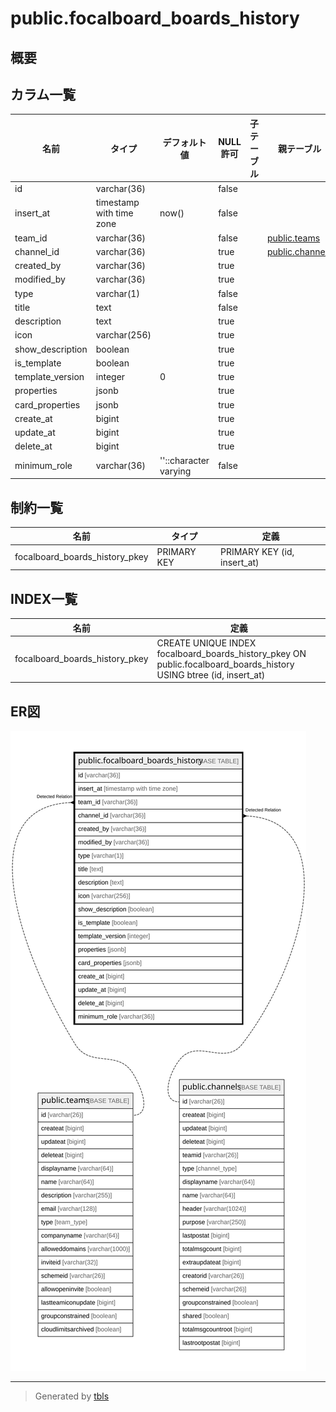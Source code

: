 # public.focalboard_boards_history

## 概要

## カラム一覧

| 名前               | タイプ                      | デフォルト値                | NULL許可   | 子テーブル      | 親テーブル                                 | コメント     |
| ---------------- | ------------------------ | --------------------- | -------- | ---------- | ------------------------------------- | -------- |
| id               | varchar(36)              |                       | false    |            |                                       |          |
| insert_at        | timestamp with time zone | now()                 | false    |            |                                       |          |
| team_id          | varchar(36)              |                       | false    |            | [public.teams](public.teams.md)       |          |
| channel_id       | varchar(36)              |                       | true     |            | [public.channels](public.channels.md) |          |
| created_by       | varchar(36)              |                       | true     |            |                                       |          |
| modified_by      | varchar(36)              |                       | true     |            |                                       |          |
| type             | varchar(1)               |                       | false    |            |                                       |          |
| title            | text                     |                       | false    |            |                                       |          |
| description      | text                     |                       | true     |            |                                       |          |
| icon             | varchar(256)             |                       | true     |            |                                       |          |
| show_description | boolean                  |                       | true     |            |                                       |          |
| is_template      | boolean                  |                       | true     |            |                                       |          |
| template_version | integer                  | 0                     | true     |            |                                       |          |
| properties       | jsonb                    |                       | true     |            |                                       |          |
| card_properties  | jsonb                    |                       | true     |            |                                       |          |
| create_at        | bigint                   |                       | true     |            |                                       |          |
| update_at        | bigint                   |                       | true     |            |                                       |          |
| delete_at        | bigint                   |                       | true     |            |                                       |          |
| minimum_role     | varchar(36)              | ''::character varying | false    |            |                                       |          |

## 制約一覧

| 名前                             | タイプ         | 定義                          |
| ------------------------------ | ----------- | --------------------------- |
| focalboard_boards_history_pkey | PRIMARY KEY | PRIMARY KEY (id, insert_at) |

## INDEX一覧

| 名前                             | 定義                                                                                                                 |
| ------------------------------ | ------------------------------------------------------------------------------------------------------------------ |
| focalboard_boards_history_pkey | CREATE UNIQUE INDEX focalboard_boards_history_pkey ON public.focalboard_boards_history USING btree (id, insert_at) |

## ER図

![er](public.focalboard_boards_history.svg)

---

> Generated by [tbls](https://github.com/k1LoW/tbls)

